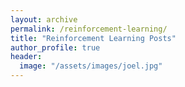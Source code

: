 ```yaml
---
layout: archive
permalink: /reinforcement-learning/
title: "Reinforcement Learning Posts"
author_profile: true
header:
  image: "/assets/images/joel.jpg"
---
```

